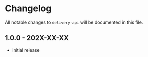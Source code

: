 # Changelog

All notable changes to `delivery-api` will be documented in this file.

## 1.0.0 - 202X-XX-XX

- initial release
